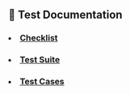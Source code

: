 ## :bookmark_tabs: Test Documentation
### <li> [Checklist](https://docs.google.com/spreadsheets/d/1mUb1O9UJiru3mGfh9ocLKkRwIVBJy60g5GEglohBi3k/edit?usp=sharing)
### <li> [Test Suite](https://app.qase.io/project/G8?author=233)
### <li> [Test Cases](https://github.com/daryam1408/docs/blob/main/Test%20Cases%20-%20Darya%20Moseikova.pdf)
